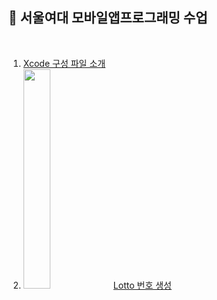 ## 🏫 서울여대 모바일앱프로그래밍 수업
<br>

1. [Xcode 구성 파일 소개](https://github.com/ERIN56/iOS-STUDY/blob/master/서울여대%20모바일앱프로그래밍%20수업/xcode%20구성%20파일%20소개.md)
2. <img src="https://user-images.githubusercontent.com/83942393/134768661-ebf91332-2384-4909-babf-9545f89284f7.png" width="30%"></img>[Lotto 번호 생성](https://github.com/ERIN56/iOS-STUDY/blob/master/서울여대%20모바일앱프로그래밍%20수업/lottoNumber.swift)
